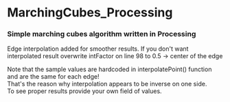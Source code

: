# MarchingCubes_Processing

### Simple marching cubes algorithm written in Processing

Edge interpolation added for smoother results.
If you don't want interpolated result overwrite intFactor on line 98 to 0.5 -> center of the edge

Note that the sample values are hardcoded in interpolatePoint() function and are the same for each edge!<br>
That's the reason why interpolation appears to be inverse on one side.<br>
To see proper results provide your own field of values.